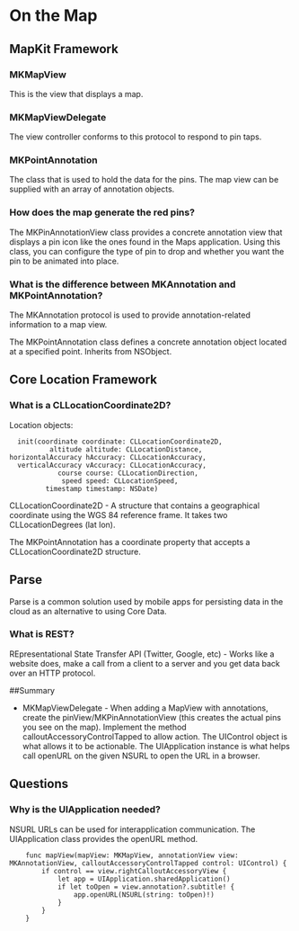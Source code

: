 # On the Map

## MapKit Framework

### MKMapView
This is the view that displays a map.

### MKMapViewDelegate
The view controller conforms to this protocol to respond to pin taps.

### MKPointAnnotation
The class that is used to hold the data for the pins. The map view can be supplied with an array of annotation objects.

### How does the map generate the red pins?

The MKPinAnnotationView class provides a concrete annotation view that displays a pin icon like the ones found in the Maps application. Using this class, you can configure the type of pin to drop and whether you want the pin to be animated into place.

### What is the difference between MKAnnotation and MKPointAnnotation?

The MKAnnotation protocol is used to provide annotation-related information to a map view.

The MKPointAnnotation class defines a concrete annotation object located at a specified point. Inherits from NSObject.


## Core Location Framework

### What is a CLLocationCoordinate2D?

Location objects:
```
  init(coordinate coordinate: CLLocationCoordinate2D,
          altitude altitude: CLLocationDistance,
horizontalAccuracy hAccuracy: CLLocationAccuracy,
  verticalAccuracy vAccuracy: CLLocationAccuracy,
            course course: CLLocationDirection,
             speed speed: CLLocationSpeed,
         timestamp timestamp: NSDate)
```
CLLocationCoordinate2D - A structure that contains a geographical coordinate using the WGS 84 reference frame. It takes two CLLocationDegrees (lat lon).

The MKPointAnnotation has a coordinate property that accepts a CLLocationCoordinate2D structure.


## Parse

Parse is a common solution used by mobile apps for persisting data in the cloud as an alternative to using Core Data.

### What is REST?
REpresentational State Transfer API (Twitter, Google, etc) - Works like a website does, make a call from a client to a server and you get data back over an HTTP protocol.

##Summary

* MKMapViewDelegate - When adding a MapView with annotations, create the pinView/MKPinAnnotationView (this creates the actual pins you see on the map). Implement the method calloutAccessoryControlTapped to allow action. The UIControl object is what allows it to be actionable. The UIApplication instance is what helps call openURL on the given NSURL to open the URL in a browser.

## Questions

### Why is the UIApplication needed?

NSURL URLs can be used for interapplication communication. The UIApplication class provides the openURL method.

```
    func mapView(mapView: MKMapView, annotationView view: MKAnnotationView, calloutAccessoryControlTapped control: UIControl) {
        if control == view.rightCalloutAccessoryView {
            let app = UIApplication.sharedApplication()
            if let toOpen = view.annotation?.subtitle! {
                app.openURL(NSURL(string: toOpen)!)
            }
        }
    }
```

